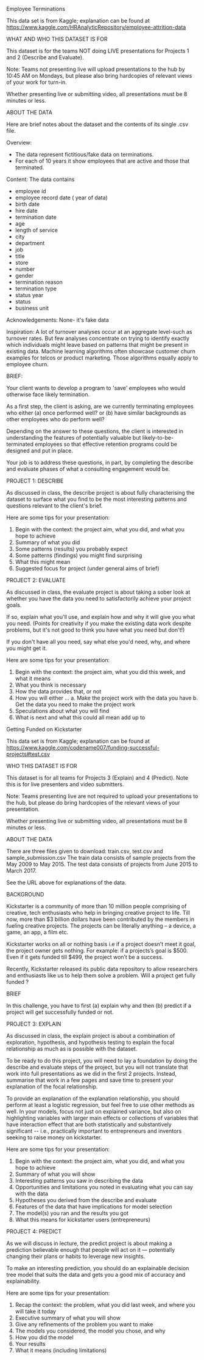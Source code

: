 Employee Terminations

This data set is from Kaggle; explanation can be found at
https://www.kaggle.com/HRAnalyticRepository/employee-attrition-data


WHAT AND WHO THIS DATASET IS FOR

This dataset is for the teams NOT doing LIVE presentations for Projects 1 and 2 (Describe and Evaluate).

Note: Teams not presenting live will upload presentations to the hub by 10:45 AM on Mondays, but please also bring hardcopies of  relevant views of your work for turn-in. 

Whether presenting live or submitting video, all presentations must be 8 minutes or less.


ABOUT THE DATA

Here are brief notes about the dataset and the contents of its single .csv file.

Overview:
- The data represent fictitious/fake data on terminations. 
- For each of 10 years it show employees that are active and those that terminated.

Content:
The data contains
- employee id 
- employee record date ( year of data) 
- birth date 
- hire date 
- termination date 
- age
- length of service
- city
- department
- job
- title
- store
- number 
- gender
- termination reason
- termination type
- status year
- status
- business unit

Acknowledgements:
None- it's fake data

Inspiration:
A lot of turnover analyses occur at an aggregate level-such as turnover rates. But few analyses concentrate on trying to identify exactly which individuals might leave based on patterns that might be present in existing data. Machine learning algorithms often showcase customer churn examples for telcos or product marketing. Those algorithms equally apply to employee churn.


BRIEF:

Your client wants to develop a program to 'save' employees who would otherwise face likely termination. 

As a first step, the client is asking, are we currently terminating employees who either 
(a) once performed well? or 
(b) have similar backgrounds as other employees who do perform well?

Depending on the answer to these questions, the client is interested in understanding the features of potentially valuable but likely-to-be-terminated employees so that effective retention programs could be designed and put in place. 

Your job is to address these questions, in part, by completing the describe and evaluate phases of what a consulting engagement would be. 


PROJECT 1: DESCRIBE

As discussed in class, the describe project is about fully characterising the dataset to surface what you find to be the most interesting patterns and questions relevant to the client's brief.

Here are some tips for your presentation:  
1. Begin with the context: the project aim, what you did, and what you hope to achieve  
2. Summary of what you did
3. Some patterns (results) you probably expect 
4. Some patterns (findings) you might find surprising
5. What this might mean
6. Suggested focus for project (under general aims of brief)


PROJECT 2: EVALUATE

As discussed in class, the evaluate project is about taking a sober look at whether you have the data you need to satisfactorily achieve your project goals. 

If so, explain what you'll use, and explain how and why it will give you what you need. (Points for creativity if you make the existing data work despite problems, but it's not good to think you have what you need but don't!) 

If you don't have all you need, say what else you'd need, why, and where you might get it. 

Here are some tips for your presentation:  
1. Begin with the context: the project aim, what you did this week, and what it means  
2. What you think is necessary
3. How the data provides that, or not 
4. How you will either ...
	a. Make the project work with the data you have
	b. Get the data you need to make the project work 
5. Speculations about what you will find
6. What is next and what this could all mean add up to 

Getting Funded on Kickstarter

This data set is from Kaggle; explanation can be found at
https://www.kaggle.com/codename007/funding-successful-projects#test.csv


WHO THIS DATASET IS FOR

This dataset is for all teams for Projects 3 (Explain) and 4 (Predict). Note this is for live presenters and video submitters.

Note: Teams presenting live are not required to upload your presentations to the hub, but please do bring hardcopies of the relevant views of your presentation. 

Whether presenting live or submitting video, all presentations must be 8 minutes or less.


ABOUT THE DATA 

There are three files given to download: train.csv, test.csv and sample_submission.csv The train data consists of sample projects from the May 2009 to May 2015. The test data consists of projects from June 2015 to March 2017.

See the URL above for explanations of the data.


BACKGROUND

Kickstarter is a community of more than 10 million people comprising of creative, tech enthusiasts who help in bringing creative project to life. Till now, more than $3 billion dollars have been contributed by the members in fueling creative projects. The projects can be literally anything – a device, a game, an app, a film etc.

Kickstarter works on all or nothing basis i.e if a project doesn’t meet it goal, the project owner gets nothing. For example: if a projects’s goal is $500. Even if it gets funded till $499, the project won’t be a success.

Recently, Kickstarter released its public data repository to allow researchers and enthusiasts like us to help them solve a problem. Will a project get fully funded ?


BRIEF

In this challenge, you have to first (a) explain why and then (b) predict if a project will get successfully funded or not.


PROJECT 3: EXPLAIN

As discussed in class, the explain project is about a combination of exploration, hypothesis, and hypothesis testing to explain the focal relationship as much as is possible with the dataset.

To be ready to do this project, you will need to lay a foundation by doing the describe and evaluate steps of the project, but you will not translate that work into full presentations as we did in the first 2 projects. Instead, summarise that work in a few pages and save time to present your explanation of the focal relationship.

To provide an explanation of the explanation relationship, you should perform at least a logistic regression, but feel free to use other methods as well. In your models, focus not just on explained variance, but also on highlighting variables with larger main effects or collections of variables that have interaction effect that are both statistically and substantively significant -- i.e., practically important to entrepreneurs and inventors seeking to raise money on kickstarter.  

Here are some tips for your presentation:  
1. Begin with the context: the project aim, what you did, and what you hope to achieve  
2. Summary of what you will show
3. Interesting patterns you saw in describing the data 
4. Opportunities and limitations you noted in evaluating what you can say with the data 
4. Hypotheses you derived from the describe and evaluate
5. Features of the data that have implications for model selection
6. The model(s) you ran and the results you got
7. What this means for kickstarter users (entrepreneurs) 


PROJECT 4: PREDICT

As we will discuss in lecture, the predict project is about making a prediction believable enough that people will act on it — potentially changing their plans or habits to leverage new insights.  

To make an interesting prediction, you should do an explainable decision tree model that suits the data and gets you a good mix of accuracy and explainability.
 
Here are some tips for your presentation:  
1. Recap the context: the problem, what you did last week, and where you will take it today   
2. Executive summary of what you will show
3. Give any refinements of the problem you want to make
4. The models you considered, the model you chose, and why 
5. How you did the model
6. Your results
7. What it means (including limitations)
